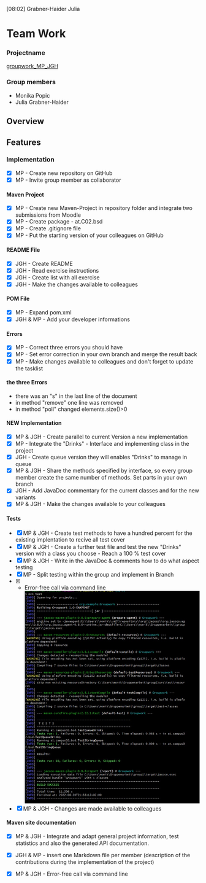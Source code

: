 [08:02] Grabner-Haider Julia
# Team Work
### Projectname
[groupwork_MP_JGH](https://github.com/MonikaP-28/JuliaAndMonika.git)

### Group members
* Monika Popic
* Julia Grabner-Haider

## Overview
## Features
### Implementation
- [x] MP - Create new repository on GitHub
- [x] MP - Invite group member as collaborator

#### Maven Project
- [x] MP - Create new Maven-Project in repository folder and integrate two submissions from Moodle
- [x] MP - Create package - at.C02.bsd
- [x] MP - Create .gitignore file
- [x] MP - Put the starting version of your colleagues on GitHub

#### README File
- [x] JGH - Create README
- [x] JGH - Read exercise instructions
- [x] JGH - Create list with all exercise
- [x] JGH - Make the changes available to colleagues

#### POM File
- [x] MP - Expand pom.xml
- [x] JGH & MP - Add your developer informations

#### Errors
- [x] MP - Correct three errors you should have
- [x] MP - Set error correction in your own branch and merge the result back
- [x] MP - Make changes available to colleagues and don't forget to update the tasklist

#### the three Errors
- there was an "s" in the last line of the document
- in method "remove" one line was removed
- in method "poll" changed elements.size()>0


#### NEW Implementation
- [x] MP & JGH - Create parallel to current Version a new implementation
- [x] MP - Integrate the "Drinks" - Interface and implementing class in the project
- [x] JGH - Create queue version they will enables "Drinks" to manage in queue
- [x] MP & JGH - Share the methods specified by interface, so every group member create the same number of methods. Set parts in your own branch
- [x] JGH - Add JavaDoc commentary for the current classes and for the new variants
- [x] MP & JGH - Make the changes available to your colleagues

#### Tests
- [x] MP & JGH - Create test methods to have a hundred percent for the existing implentation to recive all test cover
- [x] MP & JGH - Create a further test file and test the new "Drinks" version with a class you choose - Reach a 100 % test cover
- [x] MP & JGH - Write in the JavaDoc & comments how to do what aspect testing
- [x] MP - Split testing within the group and implement in Branch
- [x] - Error-free call via command line
![mvn](mvnTest.jpg)
- [x] MP & JGH - Changes are made available to colleagues

#### Maven site documentation 
- [x] MP & JGH - Integrate and adapt general project information, test statistics and also the generated API documentation.
- [x] JGH & MP - insert one Markdown file per member (description of the contributions during the implementation of the project)
- [x] MP & JGH - Error-free call via command line 







